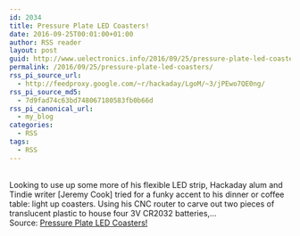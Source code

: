 ```yaml
---
id: 2034
title: Pressure Plate LED Coasters!
date: 2016-09-25T00:01:00+01:00
author: RSS reader
layout: post
guid: http://www.uelectronics.info/2016/09/25/pressure-plate-led-coasters/
permalink: /2016/09/25/pressure-plate-led-coasters/
rss_pi_source_url:
  - http://feedproxy.google.com/~r/hackaday/LgoM/~3/jPEwo7QE0ng/
rss_pi_source_md5:
  - 7d9fad74c63bd748067180583fb0b66d
rss_pi_canonical_url:
  - my_blog
categories:
  - RSS
tags:
  - RSS
---
```

&#013;  
Looking to use up some more of his flexible LED strip, Hackaday alum and Tindie writer [Jeremy Cook] tried for a funky accent to his dinner or coffee table: light up coasters. Using his CNC router to carve out two pieces of translucent plastic to house four 3V CR2032 batteries,…&#013;  
Source: <a href="http://feedproxy.google.com/~r/hackaday/LgoM/~3/jPEwo7QE0ng/" target="_blank">Pressure Plate LED Coasters!</a>